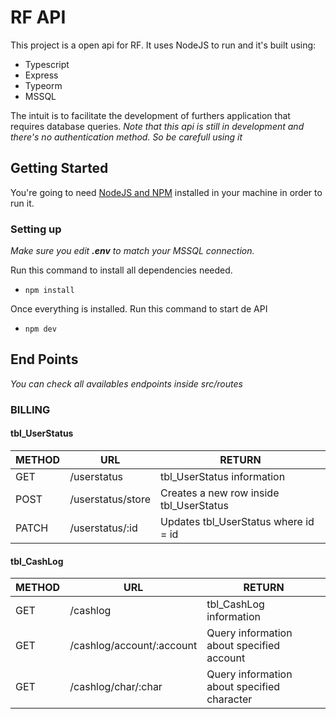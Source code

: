 # RF API

This project is a open api for RF. It uses NodeJS to run and it's built using:

- Typescript
- Express
- Typeorm
- MSSQL

The intuit is to facilitate the development of furthers application that requires database queries.
_Note that this api is still in development and there's no authentication method. So be carefull using it_<br/>

## Getting Started

You're going to need [NodeJS and NPM](https://docs.npmjs.com/downloading-and-installing-node-js-and-npm "link") installed in your machine in order to run it.

### Setting up

_Make sure you edit **.env** to match your MSSQL connection._

Run this command to install all dependencies needed.

- `npm install`

Once everything is installed. Run this command to start de API

- `npm dev`

## End Points

_You can check all availables endpoints inside src/routes_

### BILLING

#### tbl_UserStatus

| METHOD | URL               | RETURN                                  |
| ------ | ----------------- | --------------------------------------- |
| GET    | /userstatus       | tbl_UserStatus information              |
| POST   | /userstatus/store | Creates a new row inside tbl_UserStatus |
| PATCH  | /userstatus/:id   | Updates tbl_UserStatus where id = id    |

#### tbl_CashLog

| METHOD | URL                       | RETURN                                      |
| ------ | ------------------------- | ------------------------------------------- |
| GET    | /cashlog                  | tbl_CashLog information                     |
| GET    | /cashlog/account/:account | Query information about specified account   |
| GET    | /cashlog/char/:char       | Query information about specified character |
